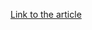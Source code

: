 [Link to the article](https://blogs.technet.microsoft.com/mmpc/2017/06/29/windows-10-platform-resilience-against-the-petya-ransomware-attack/)
